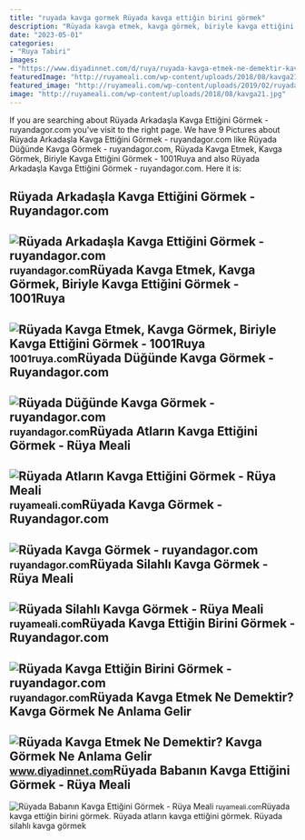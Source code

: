 ```yaml
---
title: "ruyada kavga gormek Rüyada kavga ettiğin birini görmek"
description: "Rüyada kavga etmek, kavga görmek, biriyle kavga ettiğini görmek"
date: "2023-05-01"
categories:
- "Ruya Tabiri"
images:
- "https://www.diyadinnet.com/d/ruya/ruyada-kavga-etmek-ne-demektir-kavga-gormek-ne-anlama-gelir-6075.jpg"
featuredImage: "http://ruyameali.com/wp-content/uploads/2018/08/kavga21.jpg"
featured_image: "http://ruyameali.com/wp-content/uploads/2019/02/ruyada-atlarin-kavga-ettigini-gormek.jpg"
image: "http://ruyameali.com/wp-content/uploads/2018/08/kavga21.jpg"
---
```


If you are searching about Rüyada Arkadaşla Kavga Ettiğini Görmek - ruyandagor.com you've visit to the right page. We have 9 Pictures about Rüyada Arkadaşla Kavga Ettiğini Görmek - ruyandagor.com like Rüyada Düğünde Kavga Görmek - ruyandagor.com, Rüyada Kavga Etmek, Kavga Görmek, Biriyle Kavga Ettiğini Görmek - 1001Ruya and also Rüyada Arkadaşla Kavga Ettiğini Görmek - ruyandagor.com. Here it is:

Rüyada Arkadaşla Kavga Ettiğini Görmek - Ruyandagor.com
-------------------------------------------------------

 ![Rüyada Arkadaşla Kavga Ettiğini Görmek - ruyandagor.com](https://images.ruyandagor.com/2017/04/arkadasla-kavga-ettigini-gormek-2238.jpg) <small>ruyandagor.com</small>Rüyada Kavga Etmek, Kavga Görmek, Biriyle Kavga Ettiğini Görmek - 1001Ruya
--------------------------------------------------------------------------

 ![Rüyada Kavga Etmek, Kavga Görmek, Biriyle Kavga Ettiğini Görmek - 1001Ruya](https://1001ruya.com/wp-content/uploads/Ruyada-Kavga-Etmek-Kavga-Gormek-Biriyle-Kavga-Ettigini-Gormek-sevgiliyle-babayla-anneyle-kardesle-ne-demek-diyanet-1024x576.jpg) <small>1001ruya.com</small>Rüyada Düğünde Kavga Görmek - Ruyandagor.com
--------------------------------------------

 ![Rüyada Düğünde Kavga Görmek - ruyandagor.com](https://images.ruyandagor.com/2017/04/dugunde-kavga-gormek-1750.jpg) <small>ruyandagor.com</small>Rüyada Atların Kavga Ettiğini Görmek - Rüya Meali
-------------------------------------------------

 ![Rüyada Atların Kavga Ettiğini Görmek - Rüya Meali](http://ruyameali.com/wp-content/uploads/2019/02/ruyada-atlarin-kavga-ettigini-gormek.jpg) <small>ruyameali.com</small>Rüyada Kavga Görmek - Ruyandagor.com
------------------------------------

 ![Rüyada Kavga Görmek - ruyandagor.com](https://images.ruyandagor.com/2017/04/kavga-gormek-1852.jpg) <small>ruyandagor.com</small>Rüyada Silahlı Kavga Görmek - Rüya Meali
----------------------------------------

 ![Rüyada Silahlı Kavga Görmek - Rüya Meali](http://ruyameali.com/wp-content/uploads/2018/08/kavga21.jpg) <small>ruyameali.com</small>Rüyada Kavga Ettiğin Birini Görmek - Ruyandagor.com
---------------------------------------------------

 ![Rüyada Kavga Ettiğin Birini Görmek - ruyandagor.com](https://images.ruyandagor.com/2017/04/kavga-ettigin-birini-gormek-1939.jpg) <small>ruyandagor.com</small>Rüyada Kavga Etmek Ne Demektir? Kavga Görmek Ne Anlama Gelir
------------------------------------------------------------

 ![Rüyada Kavga Etmek Ne Demektir? Kavga Görmek Ne Anlama Gelir](https://www.diyadinnet.com/d/ruya/ruyada-kavga-etmek-ne-demektir-kavga-gormek-ne-anlama-gelir-6075.jpg) <small>www.diyadinnet.com</small>Rüyada Babanın Kavga Ettiğini Görmek - Rüya Meali
-------------------------------------------------

 ![Rüyada Babanın Kavga Ettiğini Görmek - Rüya Meali](http://ruyameali.com/wp-content/uploads/2030/03/1-9-1024x653.jpg) <small>ruyameali.com</small>Rüyada kavga ettiğin birini görmek. Rüyada atların kavga ettiğini görmek. Rüyada silahlı kavga görmek
